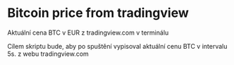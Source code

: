 # Bitcoin price from tradingview
Aktuální cena BTC v EUR z tradingview.com v terminálu

Cílem skriptu bude, aby po spuštění vypisoval aktuální cenu BTC v intervalu 5s. z webu tradingview.com